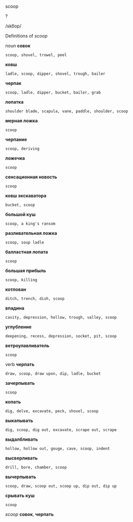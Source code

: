 scoop

?

/sko͞op/

Definitions of _scoop_

noun
**совок**

    scoop, shovel, trowel, peel
**ковш**

    ladle, scoop, dipper, shovel, trough, bailer
**черпак**

    scoop, ladle, dipper, bucket, bailer, grab
**лопатка**

    shoulder blade, scapula, vane, paddle, shoulder, scoop
**мерная ложка**

    scoop
**черпание**

    scoop, deriving
**ложечка**

    scoop
**сенсационная новость**

    scoop
**ковш экскаватора**

    bucket, scoop
**большой куш**

    scoop, a king's ransom
**разливательная ложка**

    scoop, soup ladle
**балластная лопата**

    scoop
**большая прибыль**

    scoop, killing
**котлован**

    ditch, trench, dish, scoop
**впадина**

    cavity, depression, hollow, trough, valley, scoop
**углубление**

    deepening, recess, depression, socket, pit, scoop
**ветроулавливатель**

    scoop

verb
**черпать**

    draw, scoop, draw upon, dip, ladle, bucket
**зачерпывать**

    scoop
**копать**

    dig, delve, excavate, peck, shovel, scoop
**выкапывать**

    dig, scoop, dig out, excavate, scrape out, scrape
**выдалбливать**

    hollow, hollow out, gouge, cave, scoop, indent
**высверливать**

    drill, bore, chamber, scoop
**вычерпывать**

    scoop, draw, scoop out, scoop up, dip out, dip up
**срывать куш**

    scoop

_scoop_
**совок**, **черпать**